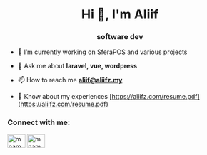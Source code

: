 <h1 align="center">Hi 👋, I'm Aliif</h1>
<h3 align="center">software dev</h3>

- 🔭 I’m currently working on SferaPOS and various projects

- 💬 Ask me about **laravel, vue, wordpress**

- 📫 How to reach me **aliif@aliifz.my**

- 📄 Know about my experiences [https://aliifz.com/resume.pdf](https://aliifz.com/resume.pdf)

<h3 align="left">Connect with me:</h3>
<p align="left">
<a href="https://linkedin.com/in/mnamz" target="blank"><img align="center" src="https://raw.githubusercontent.com/rahuldkjain/github-profile-readme-generator/master/src/images/icons/Social/linked-in-alt.svg" alt="mnamz" height="30" width="40" /></a>
<a href="https://instagram.com/mnamzzz" target="blank"><img align="center" src="https://raw.githubusercontent.com/rahuldkjain/github-profile-readme-generator/master/src/images/icons/Social/instagram.svg" alt="mnamzzz" height="30" width="40" /></a>
</p>
